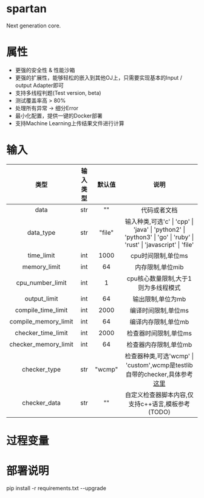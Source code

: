 # spartan

Next generation core.

# 属性

- 更强的安全性 & 性能沙箱
- 更强的扩展性，能够轻松的嵌入到其他OJ上，只需要实现基本的Input / output Adapter即可
- 支持多线程判题(Test version, beta)
- 测试覆盖率高 > 80%
- 处理所有异常 -> 细分Error
- 最小化配置，提供一键的Docker部署
- 支持Machine Learning上传结果文件进行计算

# 输入
| 类型 | 输入类型 | 默认值 | 说明
| :------: | :------: | :------: | :------: |
| data | str | "" | 代码或者文档
| data_type | str | "file" | 输入种类,可选'c' \| 'cpp' \| 'java' \| 'python2' \| 'python3' \| 'go' \| 'ruby' \| 'rust' \| 'javascript' \| 'file'
| time_limit | int | 1000 | cpu时间限制,单位ms
| memory_limit | int | 64 | 内存限制,单位mib
| cpu_number_limit | int | 1 | cpu核心数量限制,大于1则为多线程模式
| output_limit | int | 64 | 输出限制,单位为mb
| compile_time_limit | int | 2000 | 编译时间限制,单位ms
| compile_memory_limit | int | 64 | 编译内存限制,单位mb
| checker_time_limit | int | 2000 | 检查器时间限制,单位ms
| checker_memory_limit | int | 64 | 检查器内存限制,单位mb
| checker_type | str | "wcmp" | 检查器种类,可选'wcmp' \| 'custom',wcmp是testlib自带的checker,具体参考[这里](https://github.com/MikeMirzayanov/testlib/tree/master/checkers)
| checker_data | str | "" | 自定义检查器脚本内容,仅支持c++语言,模板参考(TODO)

# 过程变量


# 部署说明

pip install -r requirements.txt --upgrade

